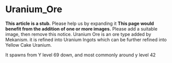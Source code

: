 # Uranium_Ore

**This article is a stub.**
Please help us by expanding it **This page would benefit from the addition of one or more images.**
Please add a suitable image, then remove this notice. Uranium Ore is an ore type added by Mekanism. it is refined into Uranium Ingots which can be further refined into Yellow Cake Uranium.

It spawns from Y level 69 down, and most commonly around y level 42